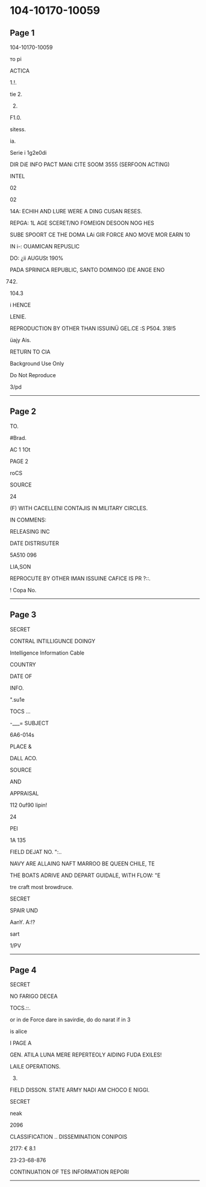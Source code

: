 # 104-10170-10059

## Page 1

104-10170-10059

то рі

ACTICA

1.!.

tie 2.

2.

F1.0.

sitess.

ia.

Serie i 1g2e0di

DIR DiE INFO PACT MANi CITE SOOM 3555 (SERFOON ACTING)

INTEL

02

02

14A: ECHIH AND LURE WERE A DING CUSAN RESES.

REPGA: 1L AGE SCERET/NO FOMEIGN DESOON NOG HES

SUBE SPOORT CE THE DOMA LAi GIR FORCE ANO MOVE MOR EARN 10

IN i-: OUAMICAN REPUSLIC

DO: ¿ii AUGUSt 190%

PADA SPRINICA REPUBLIC, SANTO DOMINGO (DE ANGE ENO

742.

104.3

i HENCE

LENIE.

REPRODUCTION BY OTHER THAN ISSUINÜ GEL.CE :S P504. 318!5

üajy Ais.

RETURN TO CIA

Background Use Only

Do Not Reproduce

3/pd

---

## Page 2

TO.

#Brad.

AC 1 1Ot

PAGE 2

roCS

SOURCE

24

(F) WITH CACELLENI CONTAJIS IN MILITARY CIRCLES.

IN COMMENS:

RELEASING INC

DATE DISTRISUTER

5A510 096

LIA,SON

REPROCUTE BY OTHER IMAN ISSUINE CAFICE IS PR ?::.

! Copa No.

---

## Page 3

SECRET

CONTRAL INTILLIGUNCE DOINGY

Intelligence Information Cable

COUNTRY

DATE OF

INFO.

".su1e

TOCS ...

-___= SUBJECT

6A6-014s

PLACE &

DALL ACO.

SOURCE

AND

APPRAISAL

112 0uf90 lipin!

24

PEI

1A 135

FIELD DEJAT NO. ":..

NAVY ARE ALLAING NAFT MARROO BE QUEEN CHILE, TE

THE BOATS ADRIVE AND DEPART GUIDALE, WiTH FLOW: "E

tre craft most browdruce.

SECRET

SPAIR UND

AanY. A:!?

sart

1/PV

---

## Page 4

SECRET

NO FARIGO DECEA

TOCS.::.

or in de Force dare in savirdie, do do narat if in 3

is alice

I PAGE A

GEN. ATILA LUNA MERE REPERTEOLY AIDING FUDA EXILES!

LAILE OPERATIONS.

3.

FIELD DISSON. STATE ARMY NADI AM CHOCO E NIGGI.

SECRET

neak

2096

CLASSIFICATION .. DISSEMINATION CONIPOIS

2177: € 8.1

23-23-68-876

CONTINUATION OF TES INFORMATION REPORI

---

